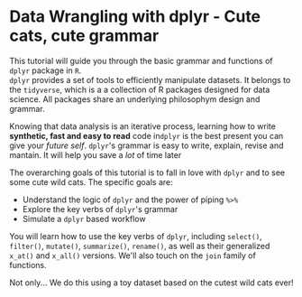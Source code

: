 # Data Wrangling with dplyr - Cute cats, cute grammar

This tutorial will guide you through the basic grammar and functions of `dplyr` package in `R`.  
`dplyr` provides a set of tools to efficiently manipulate datasets. It belongs to the `tidyverse`, which is a a collection of R packages designed for data science. All packages share an underlying philosophym design and grammar.  
  
Knowing that data analysis is an iterative process, learning how to write **synthetic, fast and easy to read** code in`dplyr` is the best present you can give your *future self*. 
`dplyr`'s grammar is easy to write, explain, revise and mantain. It will help you save a *lot* of time later

The overarching goals of this tutorial is to fall in love with `dplyr` and to see some cute wild cats. The specific goals are:  
- Understand the logic of `dplyr` and the power of piping `%>%`  
- Explore the key verbs of `dplyr`'s grammar  
- Simulate a `dplyr` based workflow  

You will learn how to use the key verbs of `dplyr`, including `select()`, `filter()`, `mutate()`, `summarize()`, `rename()`, as well as their generalized `x_at()` and `x_all()` versions. We'll also touch on the `join` family of functions.  

Not only... We do this using a toy dataset based on the cutest wild cats ever!
